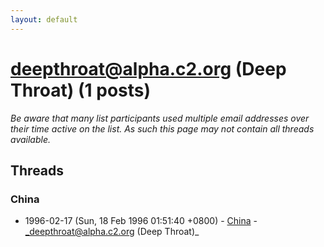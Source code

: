 ```yaml
---
layout: default
---
```


# deepthroat@alpha.c2.org (Deep Throat) (1 posts)

_Be aware that many list participants used multiple email addresses over their time active on the list. As such this page may not contain all threads available._

## Threads

### China
+ 1996-02-17 (Sun, 18 Feb 1996 01:51:40 +0800) - [China](/archive/1996/02/a9e885c11d212a280cb0b68c2244433830b9455214db5bff0185c24d73ec3604) - _deepthroat@alpha.c2.org (Deep Throat)_

